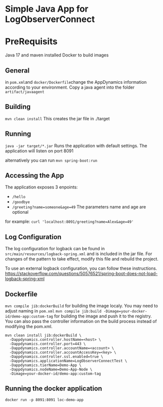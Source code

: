 # Simple Java App for LogObserverConnect

# PreRequisits
Java 17 and maven installed
Docker to build images

## General
in `pom.xml`and `docker/Dockerfile`change the AppDynamics information according to your environment.
Copy a java agent into the folder `artifact/javaagent`

## Building
`mvn clean install`
This creates the jar file in ./target

## Running
`java -jar target/*.jar`
Runs the application with default settings.
The application will listen on port 8091

alternatively you can run
`mvn spring-boot:run`

## Accessing the App 
The application exposes 3 enpoints:
- `/hello`
- `/goodbye`
- `/greeting?name=someone&age=49`
  The parameters name and age are optional

for example:
`curl 'localhost:8091/greeting?name=Alex&age=49'`

## Log Configuration
The log configuration for logback can be found in
`src/main/resources/logback-spring.xml` and is included in the jar file. For changes of the pattern to take effect, modify this file and rebuild the project.

To use an external logback configuration, you can follow these instructions. https://stackoverflow.com/questions/50576521/spring-boot-does-not-load-logback-spring-xml

## Dockerfile
`mvn compile jib:dockerBuild` for building the image localy. You may need to adjust naming in `pom.xml`
`mvn compile jib:build -Dimage=your-docker-id/demo-app:custom-tag` for building the image and push it to the registry.
You can also pass the controller information on the build process instead of modifying the pom.xml.
```shell
mvn clean install jib:dockerBuild \
  -Dappdynamics.controller.hostName=<host> \
  -Dappdynamics.controller.port=443 \
  -Dappdynamics.controller.accountName=<account> \
  -Dappdynamics.controller.accountAccessKey=<key> \
  -Dappdynamics.controller.ssl.enabled=true \
  -Dappdynamics.applicationName=LogObserverConnectTest \
  -Dappdynamics.tierName=Demo-App \
  -Dappdynamics.nodeName=Demo-App-Node \
  -Dimage=your-docker-id/demo-app:custom-tag
```

## Running the docker application
```docker run -p 8091:8091 loc-demo-app```

